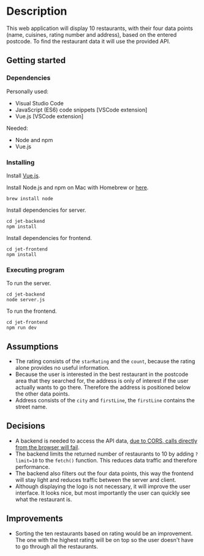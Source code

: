 # Description

This web application will display 10 restaurants, with their four data points (name, cuisines, rating number and address), based on the entered postcode. To find the restaurant data it will use the provided API.

## Getting started

### Dependencies

Personally used:
- Visual Studio Code
- JavaScript (ES6) code snippets [VSCode extension]
- Vue.js [VSCode extension]

Needed:
- Node and npm
- Vue.js

### Installing

Install [Vue.js](https://vuejs.org/).

Install Node.js and npm on Mac with Homebrew or [here](https://nodejs.org/en).
```
brew install node
```

Install dependencies for server.
```
cd jet-backend
npm install
```

Install dependencies for frontend.
```
cd jet-frontend
npm install
```

### Executing program

To run the server.
```
cd jet-backend
node server.js
```

To run the frontend.

```
cd jet-frontend
npm run dev
```

## Assumptions

- The rating consists of the `starRating` and the `count`, because the rating alone provides no useful information.
- Because the user is interested in the best restaurant in the postcode area that they searched for, the address is only of interest if the user actually wants to go there. Therefore the address is positioned below the other data points.
- Address consists of the `city` and `firstLine`, the `firstLine` contains the street name.

## Decisions

- A backend is needed to access the API data, [due to CORS, calls directly from the browser will fail](https://github.com/justeat/JustEat.RecruitmentTest).
- The backend limits the returned number of restaurants to 10 by adding `?limit=10` to the `fetch()` function. This reduces data traffic and therefore performance.
- The backend also filters out the four data points, this way the frontend will stay light and reduces traffic between the server and client.
- Although displaying the logo is not necessary, it will improve the user interface. It looks nice, but most importantly the user can quickly see what the restaurant is.

## Improvements

- Sorting the ten restaurants based on rating would be an improvement. The one with the highest rating will be on top so the user doesn't have to go through all the restaurants.
